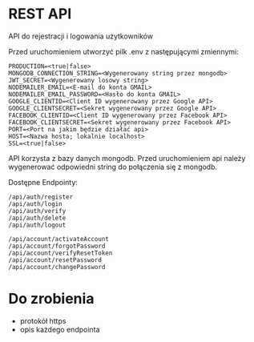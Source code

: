 # REST API
 API do rejestracji i logowania użytkowników

Przed uruchomieniem utworzyć pilk .env z następującymi zmiennymi:

    PRODUCTION=<true|false>
    MONGODB_CONNECTION_STRING=<Wygenerowany string przez mongodb>
    JWT_SECRET=<Wygenerowany losowy string>
    NODEMAILER_EMAIL=<E-mail do konta GMAIL>
    NODEMAILER_EMAIL_PASSWORD=<Hasło do konta GMAIL>
    GOOGLE_CLIENTID=<Client ID wygenerowany przez Google API>
    GOOGLE_CLIENTSECRET=<Sekret wygenerowany przez Google API>
    FACEBOOK_CLIENTID=<Client ID wygenerowany przez Facebook API>
    FACEBOOK_CLIENTSECRET=<Sekret wygenerowany przez Facebook API>
    PORT=<Port na jakim będzie działać api>
    HOST=<Nazwa hosta; lokalnie localhost>
    SSL=<true|false>
 
 API korzysta z bazy danych mongodb. Przed uruchomieniem api należy wygenerować odpowiedni string do połączenia się z mongodb.
 
 Dostępne Endpointy: 
 
    /api/auth/register
    /api/auth/login
    /api/auth/verify
    /api/auth/delete
    /api/auth/logout
 
    /api/account/activateAccount
    /api/account/forgotPassword
    /api/account/verifyResetToken
    /api/account/resetPassword
    /api/account/changePassword
 
 
# Do zrobienia
 - protokół https
 - opis każdego endpointa
